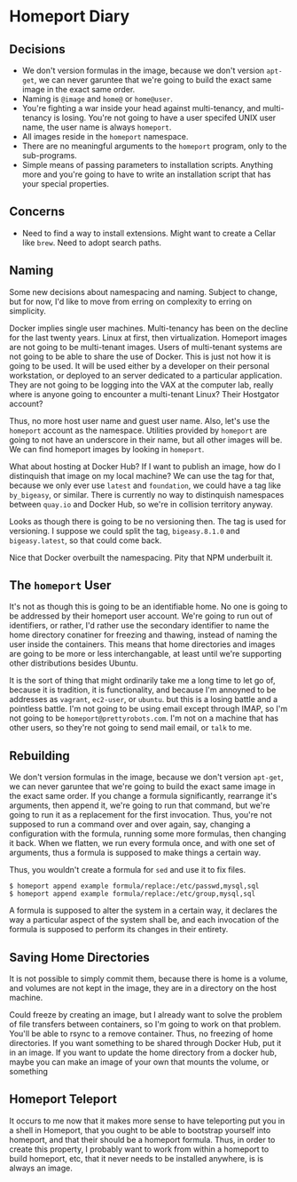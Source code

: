 # Homeport Diary


## Decisions

 * We don't version formulas in the image, because we don't version `apt-get`,
 we can never garuntee that we're going to build the exact same image in the
 exact same order.
 * Naming is `@image` and `home@` or `home@user`.
 * You're fighting a war inside your head against multi-tenancy, and
 multi-tenancy is losing. You're not going to have a user specifed UNIX user
 name, the user name is always `homeport`.
 * All images reside in the `homeport` namespace.
 * There are no meaningful arguments to the `homeport` program, only to the
 sub-programs.
 * Simple means of passing parameters to installation scripts. Anything more and
 you're going to have to write an installation script that has your special
 properties.

## Concerns

 * Need to find a way to install extensions. Might want to create a Cellar like
 `brew`. Need to adopt search paths.

## Naming

Some new decisions about namespacing and naming. Subject to change, but for now,
I'd like to move from erring on complexity to erring on simplicity.

Docker implies single user machines. Multi-tenancy has been on the decline for
the last twenty years. Linux at first, then virtualization. Homeport images are
not going to be multi-tenant images. Users of multi-tenant systems are not going
to be able to share the use of Docker. This is just not how it is going to be
used. It will be used either by a developer on their personal workstation, or
deployed to an server dedicated to a particular application. They are not going
to be logging into the VAX at the computer lab, really where is anyone going to
encounter a multi-tenant Linux? Their Hostgator account?

Thus, no more host user name and guest user name. Also, let's use the `homeport`
account as the namespace. Utilities provided by `homeport` are going to not have
an underscore in their name, but all other images will be. We can find homeport
images by looking in `homeport`.

What about hosting at Docker Hub? If I want to publish an image, how do I
distinquish that image on my local machine? We can use the tag for that, because
we only ever use `latest` and `foundation`, we could have a tag like
`by_bigeasy`, or similar. There is currently no way to distinquish namespaces
between `quay.io` and Docker Hub, so we're in collision territory anyway.

Looks as though there is going to be no versioning then. The tag is used for
versioning. I suppose we could split the tag, `bigeasy.8.1.0` and
`bigeasy.latest`, so that could come back.

Nice that Docker overbuilt the namespacing. Pity that NPM underbuilt it.

## The `homeport` User

It's not as though this is going to be an identifiable home. No one is going to
be addressed by their homeport user account. We're going to run out of
identifiers, or rather, I'd rather use the secondary identifier to name the home
directory conatiner for freezing and thawing, instead of naming the user inside
the containers. This means that home directories and images are going to be more
or less interchangable, at least until we're supporting other distributions
besides Ubuntu.

It is the sort of thing that might ordinarily take me a long time to let go of,
because it is tradition, it is functionality, and because I'm annoyned to be
addresses as `vagrant`, `ec2-user`, or `ubuntu`. but this is a losing battle and
a pointless battle. I'm not going to be using email except through IMAP, so I'm
not going to be `homeport@prettyrobots.com`. I'm not on a machine that has other
users, so they're not going to send mail email, or `talk` to me.


## Rebuilding

We don't version formulas in the image, because we don't version `apt-get`, we
can never garuntee that we're going to build the exact same image in the exact
same order. If you change a formula significantly, rearrange it's arguments,
then append it, we're going to run that command, but we're going to run it as a
replacement for the first invocation. Thus, you're not supposed to run a command
over and over again, say, changing a configuration with the formula, running
some more formulas, then changing it back. When we flatten, we run every formula
once, and with one set of arguments, thus a formula is supposed to make things a
certain way.

Thus, you wouldn't create a formula for `sed` and use it to fix files.

```
$ homeport append example formula/replace:/etc/passwd,mysql,sql
$ homeport append example formula/replace:/etc/group,mysql,sql
```

A formula is supposed to alter the system in a certain way, it declares the way
a particular aspect of the system shall be, and each invocation of the formula
is supposed to perform its changes in their entirety.

## Saving Home Directories

It is not possible to simply commit them, because there is home is a volume, and
volumes are not kept in the image, they are in a directory on the host machine.

Could freeze by creating an image, but I already want to solve the problem of
file transfers between containers, so I'm going to work on that problem. You'll
be able to rsync to a remove container. Thus, no freezing of home directories.
If you want something to be shared through Docker Hub, put it in an image. If
you want to update the home directory from a docker hub, maybe you can make an
image of your own that mounts the volume, or something

## Homeport Teleport

It occurs to me now that it makes more sense to have teleporting put you in a
shell in Homeport, that you ought to be able to bootstrap yourself into
homeport, and that their should be a homeport formula. Thus, in order to create
this property, I probably want to work from within a homeport to build homeport,
etc, that it never needs to be installed anywhere, is is always an image.
